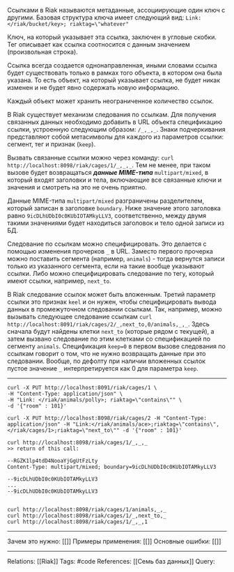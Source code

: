 Ссылками в Riak называются метаданные, ассоциирующие один ключ с другими. Базовая структура ключа имеет следующий вид:
`Link: </riak/bucket/key>; riaktag=\"whatever"`

Ключ, на который указывает эта ссылка, заключен в угловые скобки. Тег описывает как ссылка соотносится с данным значением (произвольная строка). 

Ссылка всегда создается однонаправленная, иными словами ссылка будет существовать только в рамках того объекта, в котором она была указана. То есть объект, на который указывает ссылка, не будет никак изменен и не будет явно содержать новую информацию. 

Каждый объект может хранить неограниченное количество ссылок. 

В Riak существует механизм следования по ссылкам. Для получения связанных данных необходимо добавить в URL объекта спецификацию ссылки, устроенную следующим образом: `/_,_,_`. Знаки подчеркивания представляют собой метасимволы для каждого из параметров ссылки: сегмент, тег и признак (`keep`). 

Вызвать связанные ссылки можно через команду: `curl http://localhost:8098/riak/cages/1/_,_,_`. Тем не менее, при таком вызове будет возвращаться ***данные MIME-типа*** `multipart/mixed`, в который входят заголовки и тела, включающие все связанные ключи и значения и смотреть на это не очень приятно. 

Данные MIME-типа `multipart/mixed` разграничены разделителем, который записан в заголовке `boundary`. Ниже значение этого заголовка равно `9icDLhUDbI0c0KUbIOTAMkyLLV3`,  соответственно, между двумя такими значениями будет находиться заголовок и тело одной записи из БД. 

Следование по ссылкам можно специфицировать. Это делается с помощью изменения прочерков `_` в URL. Заместо первого прочерка можно поставить сегмента (например, `animals`) - тогда вернутся записи только из указанного сегмента, если на такие вообще указывают ссылки. Либо можно специфицировать следование по тегу, который имеют ссылки, например, `next_to`. 

В Riak следование ссылок может быть вложенным. Третий параметр ссылки это признак `keel` и он нужен, чтобы специфицировать вывода данных в промежуточном следовании ссылкам. Так, например, можно вызывать следующее следование ссылкам `curl http://localhost:8091/riak/cages/2/_,next_to,0/animals,_,_`. Здесь сначала будут найдены клетки `next_to` (которые рядом с текущей), а затем вызвано следование по этим клетками со спецификацией по сегменту `animals`. Спецификация `keep=0` в первом вызове следования по ссылкам говорит о том, что не нужно возвращать данные при это следовании. Вообще, по дефолту при наличии вложенных ссылок пустое значение `_` интерпретируется как 0 для параметра `keep`. 

___
```
curl -X PUT http://localhost:8091/riak/cages/1 \ 
-H "Content-Type: application/json" \
-H "Link: </riak/animals/polly>; riaktag=\"contains\"" \
-d '{"room" : 101}'

curl -X PUT http://localhost:8098/riak/cages/2 -H "Content-Type: application/json" -H "Link:</riak/animals/ace>;riaktag=\"contains\", </riak/cages/1>;riaktag=\"next_to\"" -d '{"room" : 101}'

curl http://localhost:8098/riak/cages/1/_,_,_
>> return of this call:

--RGZK1lp4tdD4NooaYjGgUtFzLty
Content-Type: multipart/mixed; boundary=9icDLhUDbI0c0KUbIOTAMkyLLV3

--9icDLhUDbI0c0KUbIOTAMkyLLV3
...
--9icDLhUDbI0c0KUbIOTAMkyLLV3


curl http://localhost:8098/riak/cages/1/animals,_,_
curl http://localhost:8098/riak/cages/1/_,next_to,_
curl http://localhost:8098/riak/cages/1/_,_,1

```
___
Зачем это нужно: [[]] 
Примеры применения: [[]] 
Основные ошибки: [[]]
___
Relations: [[Riak]] 
Tags: #code
References: [[Семь баз данных]] 
Query: 